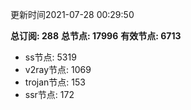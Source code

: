 更新时间2021-07-28 00:29:50

**总订阅: 288**
**总节点: 17996**
**有效节点: 6713**
- ss节点: 5319
- v2ray节点: 1069
- trojan节点: 153
- ssr节点: 172
